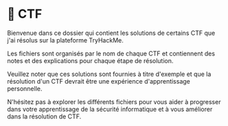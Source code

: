 # 🚩 CTF
Bienvenue dans ce dossier qui contient les solutions de certains CTF que j'ai résolus sur la plateforme TryHackMe.

Les fichiers sont organisés par le nom de chaque CTF et contiennent des notes et des explications pour chaque étape de résolution.

Veuillez noter que ces solutions sont fournies à titre d'exemple et que la résolution d'un CTF devrait être une expérience d'apprentissage personnelle.

N'hésitez pas à explorer les différents fichiers pour vous aider à progresser dans votre apprentissage de la sécurité informatique et à vous améliorer dans la résolution de CTF.
